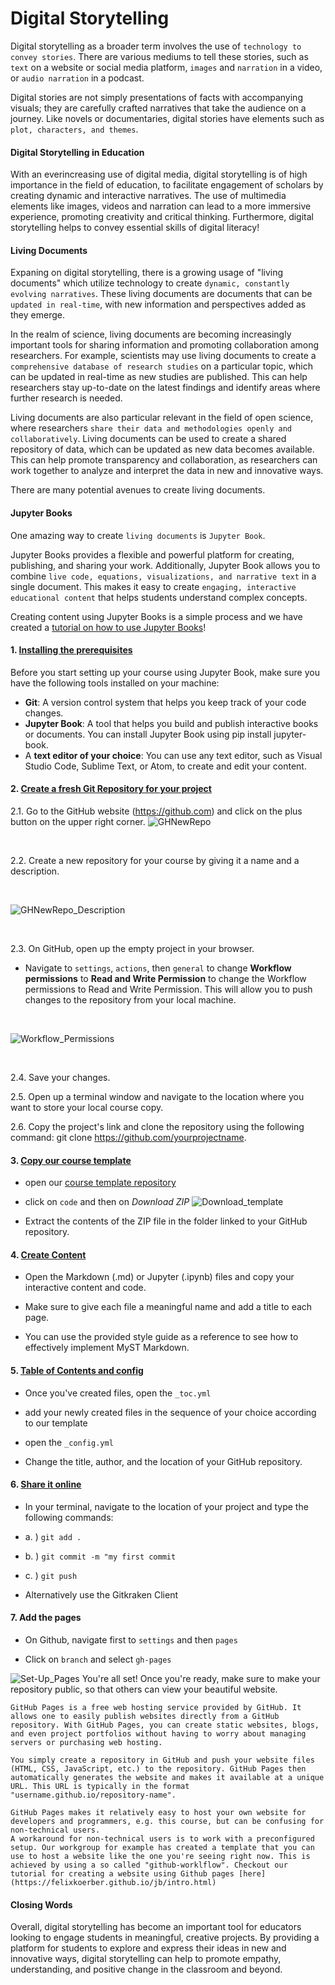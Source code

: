 # Digital Storytelling
    
Digital storytelling as a broader term involves the use of `technology to convey stories`. There are various mediums to tell these stories, such as `text` on a website or social media platform, `images` and `narration` in a video, or `audio narration` in a podcast.

Digital stories are not simply presentations of facts with accompanying visuals; they are carefully crafted narratives that take the audience on a journey. Like novels or documentaries, digital stories have elements such as `plot, characters, and themes`.

#### Digital Storytelling in Education

With an everincreasing use of digital media, digital storytelling is of high importance in the field of education, to facilitate engagement of scholars by creating dynamic and interactive narratives. The use of multimedia elements like images, videos and narration can lead to a more immersive experience, promoting creativity and critical thinking.
Furthermore, digital storytelling helps to convey essential skills of digital literacy!

#### Living Documents

Expaning on digital storytelling, there is a growing usage of "living documents" which utilize technology to create `dynamic, constantly evolving narratives`. These living documents are documents that can be `updated in real-time`, with new information and perspectives added as they emerge.

In the realm of science, living documents are becoming increasingly important tools for sharing information and promoting collaboration among researchers. For example, scientists may use living documents to create a `comprehensive database of research studies` on a particular topic, which can be updated in real-time as new studies are published. This can help researchers stay up-to-date on the latest findings and identify areas where further research is needed.

Living documents are also particular relevant in the field of open science, where researchers `share their data and methodologies openly and collaboratively`. Living documents can be used to create a shared repository of data, which can be updated as new data becomes available. This can help promote transparency and collaboration, as researchers can work together to analyze and interpret the data in new and innovative ways.

There are many potential avenues to create living documents.


#### Jupyter Books

One amazing way to create `living documents` is `Jupyter Book`.

Jupyter Books provides a flexible and powerful platform for creating, publishing, and sharing your work. Additionally, Jupyter Book allows you to combine `live code, equations, visualizations, and narrative text` in a single document. This makes it easy to create `engaging, interactive educational content` that helps students understand complex concepts.

Creating content using Jupyter Books is a simple process and we have created a [tutorial on how to use Jupyter Books](https://felixkoerber.github.io/jb/10min.html)!


#### 1. [Installing the prerequisites](https://felixkoerber.github.io/jb/setup.html)
Before you start setting up your course using Jupyter Book, make sure you have the following tools installed on your machine:
- **Git**: A version control system that helps you keep track of your code changes.
- **Jupyter Book**: A tool that helps you build and publish interactive books or documents. You can install Jupyter Book using pip install jupyter-book.
- A **text editor of your choice**: You can use any text editor, such as Visual Studio Code, Sublime Text, or Atom, to create and edit your content.


#### 2. [Create a fresh Git Repository for your project](https://felixkoerber.github.io/jb/tutorialcontent/publishing/account.html#start-a-project-setup-a-public-repository)
2.1. Go to the GitHub website (https://github.com) and click on the plus button on the upper right corner.
![GHNewRepo](https://github.com/felixkoerber/jb/blob/main/static/New_repo.jpg?raw=true)

</br>

2.2. Create a new repository for your course by giving it a name and a description.

</br>

![GHNewRepo_Description](https://github.com/felixkoerber/jb/blob/main/static/new_repo_example.png?raw=true)

</br>

2.3. On GitHub, open up the empty project in your browser.
-  Navigate to `settings`, `actions`, then `general` to change **Workflow permissions** to **Read and Write Permission** to change the Workflow permissions to Read and Write Permission. This will allow you to push changes to the repository from your local machine.

</br>

![Workflow_Permissions](https://raw.githubusercontent.com/felixkoerber/jb/0bd9a2930a41bc3f79ad876b603ea5534ef1a23a/static/Workflow_permission.jpg)

</br>

2.4. Save your changes.

2.5. Open up a terminal window and navigate to the location where you want to store your local course copy.

2.6. Copy the project's link and clone the repository using the following command: git clone https://github.com/yourprojectname.
    
#### 3. [Copy our course template](https://felixkoerber.github.io/jb/tutorialcontent/publishing/account.html#working-with-the-course-template)

- open our [course template repository](https://github.com/M-earnest/course_template_diler)

- click on `code` and then on *Download ZIP*
![Download_template](https://github.com/felixkoerber/jb/blob/main/static/Download_template.jpg?raw=true)

- Extract the contents of the ZIP file in the folder linked to your GitHub repository.
    
#### 4. [Create Content](https://felixkoerber.github.io/jb/tutorialcontent/writing/writing.html)

- Open the Markdown (.md) or Jupyter (.ipynb) files and copy your interactive content and code.

- Make sure to give each file a meaningful name and add a title to each page.

- You can use the provided style guide as a reference to see how to effectively implement MyST Markdown.


#### 5. [Table of Contents and config](https://felixkoerber.github.io/jb/tutorialcontent/structure.html)

-  Once you've created files, open the `_toc.yml`

-  add your newly created files in the sequence of your choice according to our template

-  open the `_config.yml`

-  Change the title, author, and the location of your GitHub repository.

#### 6. [Share it online](https://felixkoerber.github.io/jb/tutorialcontent/publishing/account.html)

- In your terminal, navigate to the location of your project and type the following commands:

- a. ) `git add .`

- b. ) `git commit -m "my first commit`

- c. ) `git push`

- Alternatively use the Gitkraken Client


#### 7. Add the pages

- On Github, navigate first to `settings` and then `pages`

- Click on `branch` and select `gh-pages`

![Set-Up_Pages](https://github.com/felixkoerber/jb/blob/main/static/Set_Up_Pages.jpg?raw=true)
You're all set! Once you're ready, make sure to make your repository public, so that others can view your beautiful website.

```{note}
GitHub Pages is a free web hosting service provided by GitHub. It allows one to easily publish websites directly from a GitHub repository. With GitHub Pages, you can create static websites, blogs, and even project portfolios without having to worry about managing servers or purchasing web hosting.

You simply create a repository in GitHub and push your website files (HTML, CSS, JavaScript, etc.) to the repository. GitHub Pages then automatically generates the website and makes it available at a unique URL. This URL is typically in the format "username.github.io/repository-name".

GitHub Pages makes it relatively easy to host your own website for developers and programmers, e.g. this course, but can be confusing for non-technical users. 
A workaround for non-technical users is to work with a preconfigured setup. Our workgroup for example has created a template that you can use to host a website like the one you're seeing right now. This is achieved by using a so called "github-worklflow". Checkout our tutorial for creating a website using Github pages [here](https://felixkoerber.github.io/jb/intro.html)

```

#### Closing Words

Overall, digital storytelling has become an important tool for educators looking to engage students in meaningful, creative projects. By providing a platform for students to explore and express their ideas in new and innovative ways, digital storytelling can help to promote empathy, understanding, and positive change in the classroom and beyond.